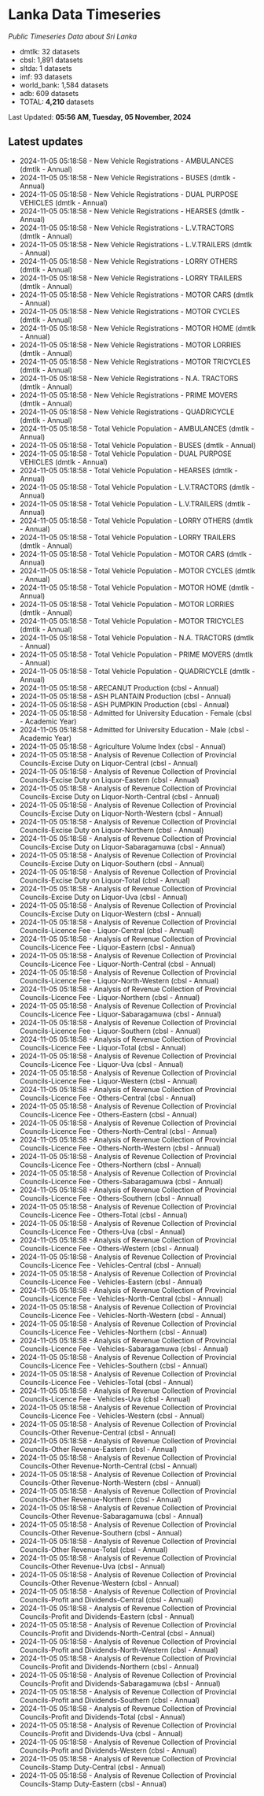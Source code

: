 # Lanka Data Timeseries
*Public Timeseries Data about Sri Lanka*

* dmtlk: 32 datasets
* cbsl: 1,891 datasets
* sltda: 1 datasets
* imf: 93 datasets
* world_bank: 1,584 datasets
* adb: 609 datasets
* TOTAL: **4,210** datasets

Last Updated: **05:56 AM, Tuesday, 05 November, 2024**

## Latest updates

* 2024-11-05 05:18:58 - New Vehicle Registrations - AMBULANCES (dmtlk - Annual)
* 2024-11-05 05:18:58 - New Vehicle Registrations - BUSES (dmtlk - Annual)
* 2024-11-05 05:18:58 - New Vehicle Registrations - DUAL PURPOSE VEHICLES (dmtlk - Annual)
* 2024-11-05 05:18:58 - New Vehicle Registrations - HEARSES (dmtlk - Annual)
* 2024-11-05 05:18:58 - New Vehicle Registrations - L.V.TRACTORS (dmtlk - Annual)
* 2024-11-05 05:18:58 - New Vehicle Registrations - L.V.TRAILERS (dmtlk - Annual)
* 2024-11-05 05:18:58 - New Vehicle Registrations - LORRY OTHERS (dmtlk - Annual)
* 2024-11-05 05:18:58 - New Vehicle Registrations - LORRY TRAILERS (dmtlk - Annual)
* 2024-11-05 05:18:58 - New Vehicle Registrations - MOTOR CARS (dmtlk - Annual)
* 2024-11-05 05:18:58 - New Vehicle Registrations - MOTOR CYCLES (dmtlk - Annual)
* 2024-11-05 05:18:58 - New Vehicle Registrations - MOTOR HOME (dmtlk - Annual)
* 2024-11-05 05:18:58 - New Vehicle Registrations - MOTOR LORRIES (dmtlk - Annual)
* 2024-11-05 05:18:58 - New Vehicle Registrations - MOTOR TRICYCLES (dmtlk - Annual)
* 2024-11-05 05:18:58 - New Vehicle Registrations - N.A. TRACTORS (dmtlk - Annual)
* 2024-11-05 05:18:58 - New Vehicle Registrations - PRIME MOVERS (dmtlk - Annual)
* 2024-11-05 05:18:58 - New Vehicle Registrations - QUADRICYCLE (dmtlk - Annual)
* 2024-11-05 05:18:58 - Total Vehicle Population - AMBULANCES (dmtlk - Annual)
* 2024-11-05 05:18:58 - Total Vehicle Population - BUSES (dmtlk - Annual)
* 2024-11-05 05:18:58 - Total Vehicle Population - DUAL PURPOSE VEHICLES (dmtlk - Annual)
* 2024-11-05 05:18:58 - Total Vehicle Population - HEARSES (dmtlk - Annual)
* 2024-11-05 05:18:58 - Total Vehicle Population - L.V.TRACTORS (dmtlk - Annual)
* 2024-11-05 05:18:58 - Total Vehicle Population - L.V.TRAILERS (dmtlk - Annual)
* 2024-11-05 05:18:58 - Total Vehicle Population - LORRY OTHERS (dmtlk - Annual)
* 2024-11-05 05:18:58 - Total Vehicle Population - LORRY TRAILERS (dmtlk - Annual)
* 2024-11-05 05:18:58 - Total Vehicle Population - MOTOR CARS (dmtlk - Annual)
* 2024-11-05 05:18:58 - Total Vehicle Population - MOTOR CYCLES (dmtlk - Annual)
* 2024-11-05 05:18:58 - Total Vehicle Population - MOTOR HOME (dmtlk - Annual)
* 2024-11-05 05:18:58 - Total Vehicle Population - MOTOR LORRIES (dmtlk - Annual)
* 2024-11-05 05:18:58 - Total Vehicle Population - MOTOR TRICYCLES (dmtlk - Annual)
* 2024-11-05 05:18:58 - Total Vehicle Population - N.A. TRACTORS (dmtlk - Annual)
* 2024-11-05 05:18:58 - Total Vehicle Population - PRIME MOVERS (dmtlk - Annual)
* 2024-11-05 05:18:58 - Total Vehicle Population - QUADRICYCLE (dmtlk - Annual)
* 2024-11-05 05:18:58 - ARECANUT Production (cbsl - Annual)
* 2024-11-05 05:18:58 - ASH PLANTAIN Production (cbsl - Annual)
* 2024-11-05 05:18:58 - ASH PUMPKIN Production (cbsl - Annual)
* 2024-11-05 05:18:58 - Admitted for University Education - Female (cbsl - Academic Year)
* 2024-11-05 05:18:58 - Admitted for University Education - Male (cbsl - Academic Year)
* 2024-11-05 05:18:58 - Agriculture Volume Index (cbsl - Annual)
* 2024-11-05 05:18:58 - Analysis of Revenue Collection of Provincial Councils-Excise Duty on Liquor-Central (cbsl - Annual)
* 2024-11-05 05:18:58 - Analysis of Revenue Collection of Provincial Councils-Excise Duty on Liquor-Eastern (cbsl - Annual)
* 2024-11-05 05:18:58 - Analysis of Revenue Collection of Provincial Councils-Excise Duty on Liquor-North-Central (cbsl - Annual)
* 2024-11-05 05:18:58 - Analysis of Revenue Collection of Provincial Councils-Excise Duty on Liquor-North-Western (cbsl - Annual)
* 2024-11-05 05:18:58 - Analysis of Revenue Collection of Provincial Councils-Excise Duty on Liquor-Northern (cbsl - Annual)
* 2024-11-05 05:18:58 - Analysis of Revenue Collection of Provincial Councils-Excise Duty on Liquor-Sabaragamuwa (cbsl - Annual)
* 2024-11-05 05:18:58 - Analysis of Revenue Collection of Provincial Councils-Excise Duty on Liquor-Southern (cbsl - Annual)
* 2024-11-05 05:18:58 - Analysis of Revenue Collection of Provincial Councils-Excise Duty on Liquor-Total (cbsl - Annual)
* 2024-11-05 05:18:58 - Analysis of Revenue Collection of Provincial Councils-Excise Duty on Liquor-Uva (cbsl - Annual)
* 2024-11-05 05:18:58 - Analysis of Revenue Collection of Provincial Councils-Excise Duty on Liquor-Western (cbsl - Annual)
* 2024-11-05 05:18:58 - Analysis of Revenue Collection of Provincial Councils-Licence Fee - Liquor-Central (cbsl - Annual)
* 2024-11-05 05:18:58 - Analysis of Revenue Collection of Provincial Councils-Licence Fee - Liquor-Eastern (cbsl - Annual)
* 2024-11-05 05:18:58 - Analysis of Revenue Collection of Provincial Councils-Licence Fee - Liquor-North-Central (cbsl - Annual)
* 2024-11-05 05:18:58 - Analysis of Revenue Collection of Provincial Councils-Licence Fee - Liquor-North-Western (cbsl - Annual)
* 2024-11-05 05:18:58 - Analysis of Revenue Collection of Provincial Councils-Licence Fee - Liquor-Northern (cbsl - Annual)
* 2024-11-05 05:18:58 - Analysis of Revenue Collection of Provincial Councils-Licence Fee - Liquor-Sabaragamuwa (cbsl - Annual)
* 2024-11-05 05:18:58 - Analysis of Revenue Collection of Provincial Councils-Licence Fee - Liquor-Southern (cbsl - Annual)
* 2024-11-05 05:18:58 - Analysis of Revenue Collection of Provincial Councils-Licence Fee - Liquor-Total (cbsl - Annual)
* 2024-11-05 05:18:58 - Analysis of Revenue Collection of Provincial Councils-Licence Fee - Liquor-Uva (cbsl - Annual)
* 2024-11-05 05:18:58 - Analysis of Revenue Collection of Provincial Councils-Licence Fee - Liquor-Western (cbsl - Annual)
* 2024-11-05 05:18:58 - Analysis of Revenue Collection of Provincial Councils-Licence Fee - Others-Central (cbsl - Annual)
* 2024-11-05 05:18:58 - Analysis of Revenue Collection of Provincial Councils-Licence Fee - Others-Eastern (cbsl - Annual)
* 2024-11-05 05:18:58 - Analysis of Revenue Collection of Provincial Councils-Licence Fee - Others-North-Central (cbsl - Annual)
* 2024-11-05 05:18:58 - Analysis of Revenue Collection of Provincial Councils-Licence Fee - Others-North-Western (cbsl - Annual)
* 2024-11-05 05:18:58 - Analysis of Revenue Collection of Provincial Councils-Licence Fee - Others-Northern (cbsl - Annual)
* 2024-11-05 05:18:58 - Analysis of Revenue Collection of Provincial Councils-Licence Fee - Others-Sabaragamuwa (cbsl - Annual)
* 2024-11-05 05:18:58 - Analysis of Revenue Collection of Provincial Councils-Licence Fee - Others-Southern (cbsl - Annual)
* 2024-11-05 05:18:58 - Analysis of Revenue Collection of Provincial Councils-Licence Fee - Others-Total (cbsl - Annual)
* 2024-11-05 05:18:58 - Analysis of Revenue Collection of Provincial Councils-Licence Fee - Others-Uva (cbsl - Annual)
* 2024-11-05 05:18:58 - Analysis of Revenue Collection of Provincial Councils-Licence Fee - Others-Western (cbsl - Annual)
* 2024-11-05 05:18:58 - Analysis of Revenue Collection of Provincial Councils-Licence Fee - Vehicles-Central (cbsl - Annual)
* 2024-11-05 05:18:58 - Analysis of Revenue Collection of Provincial Councils-Licence Fee - Vehicles-Eastern (cbsl - Annual)
* 2024-11-05 05:18:58 - Analysis of Revenue Collection of Provincial Councils-Licence Fee - Vehicles-North-Central (cbsl - Annual)
* 2024-11-05 05:18:58 - Analysis of Revenue Collection of Provincial Councils-Licence Fee - Vehicles-North-Western (cbsl - Annual)
* 2024-11-05 05:18:58 - Analysis of Revenue Collection of Provincial Councils-Licence Fee - Vehicles-Northern (cbsl - Annual)
* 2024-11-05 05:18:58 - Analysis of Revenue Collection of Provincial Councils-Licence Fee - Vehicles-Sabaragamuwa (cbsl - Annual)
* 2024-11-05 05:18:58 - Analysis of Revenue Collection of Provincial Councils-Licence Fee - Vehicles-Southern (cbsl - Annual)
* 2024-11-05 05:18:58 - Analysis of Revenue Collection of Provincial Councils-Licence Fee - Vehicles-Total (cbsl - Annual)
* 2024-11-05 05:18:58 - Analysis of Revenue Collection of Provincial Councils-Licence Fee - Vehicles-Uva (cbsl - Annual)
* 2024-11-05 05:18:58 - Analysis of Revenue Collection of Provincial Councils-Licence Fee - Vehicles-Western (cbsl - Annual)
* 2024-11-05 05:18:58 - Analysis of Revenue Collection of Provincial Councils-Other Revenue-Central (cbsl - Annual)
* 2024-11-05 05:18:58 - Analysis of Revenue Collection of Provincial Councils-Other Revenue-Eastern (cbsl - Annual)
* 2024-11-05 05:18:58 - Analysis of Revenue Collection of Provincial Councils-Other Revenue-North-Central (cbsl - Annual)
* 2024-11-05 05:18:58 - Analysis of Revenue Collection of Provincial Councils-Other Revenue-North-Western (cbsl - Annual)
* 2024-11-05 05:18:58 - Analysis of Revenue Collection of Provincial Councils-Other Revenue-Northern (cbsl - Annual)
* 2024-11-05 05:18:58 - Analysis of Revenue Collection of Provincial Councils-Other Revenue-Sabaragamuwa (cbsl - Annual)
* 2024-11-05 05:18:58 - Analysis of Revenue Collection of Provincial Councils-Other Revenue-Southern (cbsl - Annual)
* 2024-11-05 05:18:58 - Analysis of Revenue Collection of Provincial Councils-Other Revenue-Total (cbsl - Annual)
* 2024-11-05 05:18:58 - Analysis of Revenue Collection of Provincial Councils-Other Revenue-Uva (cbsl - Annual)
* 2024-11-05 05:18:58 - Analysis of Revenue Collection of Provincial Councils-Other Revenue-Western (cbsl - Annual)
* 2024-11-05 05:18:58 - Analysis of Revenue Collection of Provincial Councils-Profit and Dividends-Central (cbsl - Annual)
* 2024-11-05 05:18:58 - Analysis of Revenue Collection of Provincial Councils-Profit and Dividends-Eastern (cbsl - Annual)
* 2024-11-05 05:18:58 - Analysis of Revenue Collection of Provincial Councils-Profit and Dividends-North-Central (cbsl - Annual)
* 2024-11-05 05:18:58 - Analysis of Revenue Collection of Provincial Councils-Profit and Dividends-North-Western (cbsl - Annual)
* 2024-11-05 05:18:58 - Analysis of Revenue Collection of Provincial Councils-Profit and Dividends-Northern (cbsl - Annual)
* 2024-11-05 05:18:58 - Analysis of Revenue Collection of Provincial Councils-Profit and Dividends-Sabaragamuwa (cbsl - Annual)
* 2024-11-05 05:18:58 - Analysis of Revenue Collection of Provincial Councils-Profit and Dividends-Southern (cbsl - Annual)
* 2024-11-05 05:18:58 - Analysis of Revenue Collection of Provincial Councils-Profit and Dividends-Total (cbsl - Annual)
* 2024-11-05 05:18:58 - Analysis of Revenue Collection of Provincial Councils-Profit and Dividends-Uva (cbsl - Annual)
* 2024-11-05 05:18:58 - Analysis of Revenue Collection of Provincial Councils-Profit and Dividends-Western (cbsl - Annual)
* 2024-11-05 05:18:58 - Analysis of Revenue Collection of Provincial Councils-Stamp Duty-Central (cbsl - Annual)
* 2024-11-05 05:18:58 - Analysis of Revenue Collection of Provincial Councils-Stamp Duty-Eastern (cbsl - Annual)